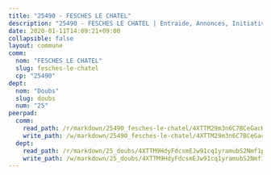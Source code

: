 ```yaml
---
title: "25490 - FESCHES LE CHATEL"
description: "25490 - FESCHES LE CHATEL | Entraide, Annonces, Initiatives"
date: 2020-01-11T14:09:21+09:00
collapsible: false
layout: commune
comm:
  nom: "FESCHES LE CHATEL"
  slug: fesches-le-chatel
  cp: "25490"
dept:
  nom: "Doubs"
  slug: doubs
  num: "25"
peerpad:
  comm:
    read_path: /r/markdown/25490_fesches-le-chatel/4XTTM29m3n6C7BCeGacKS2MWTx8DqCDDketpTorrBAmzCtb5k
    write_path: /w/markdown/25490_fesches-le-chatel/4XTTM29m3n6C7BCeGacKS2MWTx8DqCDDketpTorrBAmzCtb5k-K3TgUJmGgGQYgpLeiuzAhEjqxK9gr48tqeA5b7y5MjNYy9b5yyfe673SjsasECBRMWRnkkyGxkCdL6Qtq2BwEAnLRU1kMVEenDQbGuvV1KtgpkAQPskhZtDjn18m86zWFWUpT4YJ
  dept:
    read_path: /r/markdown/25_doubs/4XTTM9HdyFdcsmEJw91cq1yramubS2Nmf1ps2s84xcMxY74Zv
    write_path: /w/markdown/25_doubs/4XTTM9HdyFdcsmEJw91cq1yramubS2Nmf1ps2s84xcMxY74Zv-K3TgURza6A4QY75MscA2g52nUX9tjMQaHW9mgBSgyRKNNp3M6gkaXA9iDDtpbSx22mTSZbQLYS1izbwsznz8e9u5BERCmGKxZ379xV2nAaDe1bGyxrjytc7G1EcbGtknRFYQ1Lxp
---
```


